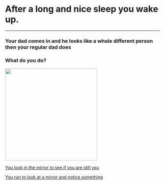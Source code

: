 # After a long and nice sleep you wake up.
---

### Your dad comes in and he looks like a whole different person then your regular dad does

### What do you do?                                                          

 <img src="https://github.com/fatjond0413/CYOA/assets/146867501/fd3ae7c8-2a47-42a9-8d9b-1ba9e293ccc2" width="300">




           

[You look in the mirror to see if you are still you](you.md)       

[You run to look at a mirror and notice something](alien.md)
